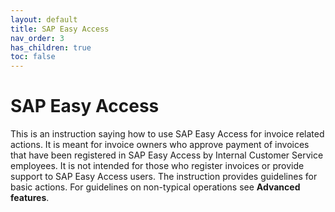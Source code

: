 ```yaml
---
layout: default
title: SAP Easy Access
nav_order: 3
has_children: true
toc: false
---
```

# SAP Easy Access

This is an instruction saying how to use SAP Easy Access for invoice related actions. 
It is meant for invoice owners who approve payment of invoices that have been registered in SAP Easy Access by Internal Customer Service employees. 
It is not intended for those who register invoices or provide support to SAP Easy Access users. 
The instruction provides guidelines for basic actions. For guidelines on non-typical operations see **Advanced features**.
